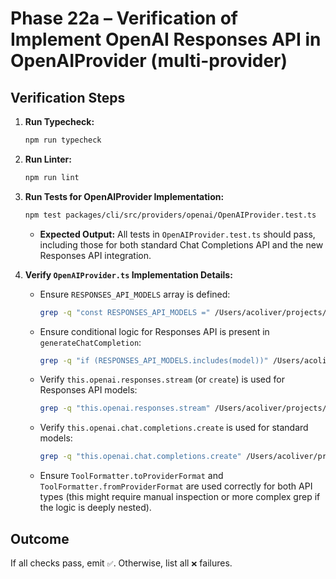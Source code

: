 # Phase 22a – Verification of Implement OpenAI Responses API in OpenAIProvider (multi-provider)

## Verification Steps

1.  **Run Typecheck:**
    ```bash
    npm run typecheck
    ```
2.  **Run Linter:**
    ```bash
    npm run lint
    ```
3.  **Run Tests for OpenAIProvider Implementation:**

    ```bash
    npm test packages/cli/src/providers/openai/OpenAIProvider.test.ts
    ```
    - **Expected Output:** All tests in `OpenAIProvider.test.ts` should pass, including those for both standard Chat Completions API and the new Responses API integration.

4.  **Verify `OpenAIProvider.ts` Implementation Details:**
    - Ensure `RESPONSES_API_MODELS` array is defined:
      ```bash
      grep -q "const RESPONSES_API_MODELS =" /Users/acoliver/projects/gemini-code/gemini-cli/packages/cli/src/providers/openai/OpenAIProvider.ts
      ```
    - Ensure conditional logic for Responses API is present in `generateChatCompletion`:
      ```bash
      grep -q "if (RESPONSES_API_MODELS.includes(model))" /Users/acoliver/projects/gemini-code/gemini-cli/packages/cli/src/providers/openai/OpenAIProvider.ts
      ```
    - Verify `this.openai.responses.stream` (or `create`) is used for Responses API models:
      ```bash
      grep -q "this.openai.responses.stream" /Users/acoliver/projects/gemini-code/gemini-cli/packages/cli/src/providers/openai/OpenAIProvider.ts || grep -q "this.openai.responses.create" /Users/acoliver/projects/gemini-code/gemini-cli/packages/cli/src/providers/openai/OpenAIProvider.ts
      ```
    - Verify `this.openai.chat.completions.create` is used for standard models:
      ```bash
      grep -q "this.openai.chat.completions.create" /Users/acoliver/projects/gemini-code/gemini-cli/packages/cli/src/providers/openai/OpenAIProvider.ts
      ```
    - Ensure `ToolFormatter.toProviderFormat` and `ToolFormatter.fromProviderFormat` are used correctly for both API types (this might require manual inspection or more complex grep if the logic is deeply nested).

## Outcome

If all checks pass, emit `✅`. Otherwise, list all `❌` failures.
